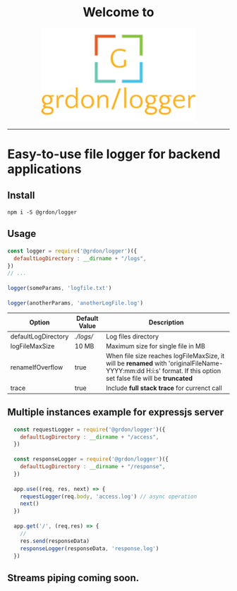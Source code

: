 <div align="center">
  <h1>Welcome to</h1>
  <img width="350" alt="grdon/logger" src="logo.png">
</div>
<hr>

# Easy-to-use file logger for backend applications

## Install
```
npm i -S @grdon/logger
```

## Usage

```js
const logger = require('@grdon/logger')({
  defaultLogDirectory : __dirname + "/logs",
})
// ...

logger(someParams, 'logfile.txt')

logger(anotherParams, 'anotherLogFile.log')
```

| Option | Default Value | Description|
|-|-|-|
|defaultLogDirectory| *./logs/* | Log files directory|
|logFileMaxSize|10 MB| Maximum size for single file in MB |
|renameIfOverflow| true | When file size reaches logFileMaxSize, it will be **renamed** with 'originalFileName-YYYY:mm:dd H:i:s' format. If this option set false file will be **truncated**  |
|trace| true| Include **full stack trace** for currenct call|

## Multiple instances example for expressjs server
```js
  const requestLogger = require('@grdon/logger')({
    defaultLogDirectory : __dirname + "/access",
  })

  const responseLogger = require('@grdon/logger')({
    defaultLogDirectory : __dirname + "/response",
  })

  app.use((req, res, next) => {
    requestLogger(req.body, 'access.log') // async operation
    next()
  }) 

  app.get('/', (req,res) => {
    // 
    res.send(responseData)
    responseLogger(responseData, 'response.log')
  })


```
## Streams piping coming soon.